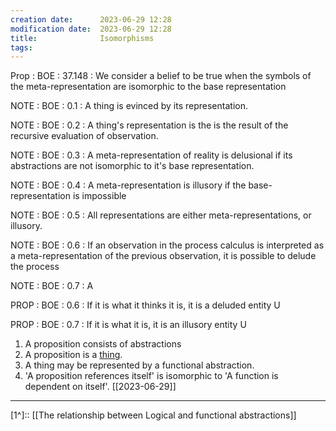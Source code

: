 ```yaml
---
creation date:		2023-06-29 12:28
modification date:	2023-06-29 12:28
title: 				Isomorphisms
tags:
---
```


Prop : BOE : 37.148 : We consider a belief to be true when the symbols of the meta-representation are isomorphic to the base representation

NOTE : BOE : 0.1 : A thing is evinced by its representation.

NOTE : BOE : 0.2 : A thing's representation is the is the result of the recursive evaluation of observation.

NOTE : BOE : 0.3 : A meta-representation of reality is delusional if its abstractions are not isomorphic to it's base representation.

NOTE : BOE : 0.4 : A meta-representation is illusory if the base-representation is impossible

NOTE : BOE : 0.5 : All representations are either meta-representations, or illusory.

NOTE : BOE : 0.6 : If an observation in the process calculus is interpreted as a meta-representation of the previous observation, it is possible to delude the process

NOTE : BOE : 0.7 : A 

PROP : BOE : 0.6 : If it is what it thinks it is, it is a deluded entity U

PROP : BOE : 0.7 : If it is what it is, it is an illusory entity U


1. A proposition consists of abstractions
2. A proposition is a [thing](Def-TC-0.0-thing.md).
3. A thing may be represented by a functional abstraction.
4. 'A proposition references itself' is isomorphic to 'A function is dependent on itself'. [[2023-06-29]]

---
[1^]:: [[The relationship between Logical and functional abstractions]]